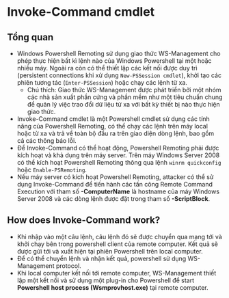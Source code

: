 # Invoke-Command cmdlet

## Tổng quan
* Windows Powershell Remoting sử dụng giao thức WS-Management cho phép thực hiện bất kì lệnh nào của Windows Powershell tại một hoặc nhiều máy. Ngoài ra còn có thể thiết lập các kết nối được duy trì (persistent connections khi xử dụng `New-PSSession cmdlet`), khởi tạo các phiên tương tác (`Enter-PSSession`) hoặc chạy các lệnh từ xa.
  * Chú thích: Giao thức WS-Management được phát triển bởi một nhóm các nhà sản xuất phần cứng và phần mềm như một tiêu chuẩn chung để quản lý việc trao đổi dữ liệu từ xa với bất kỳ thiết bị nào thực hiện giao thức.
* Invoke-Command cmdlet là một Powershell cmdlet sử dụng các tính năng của Powershell Remoting, có thể chạy các lệnh trên máy local hoặc từ xa và trả về toàn bộ đầu ra trên giao diện dòng lệnh, bao gồm cả các thông báo lỗi.
* Để Invoke-Command có thể hoạt động, Powershell Remoting phải được kích hoạt và khả dụng trên máy server. Trên máy Windows Server 2008 có thể kích hoạt Powershell Remoting thông qua lệnh `winrm quickconfig` hoặc `Enable-PSRemoting`.
* Nếu máy server có kích hoạt Powershell Remoting, attacker có thể sử dụng Invoke-Command để tiến hành các tấn công Remote Command Execution với tham số **-ComputerName** là hostname của máy Windows Server 2008 và các dòng lệnh được đặt trong tham số **-ScriptBlock**.

## How does Invoke-Command work?
* Khi nhập vào một câu lệnh, câu lệnh đó sẽ được chuyển qua mạng tới và khởi chạy bên trong powershell client của remote computer. Kết quả sẽ được gửi tới và xuất hiện tại phiên Powershell trên local computer.
* Để có thể chuyển lệnh và nhận kết quả, powershell sử dụng WS-Management protocol.
* Khi local computer kết nối tới remote computer, WS-Management thiết lập một kết nối và sử dụng một plug-in cho Powershell để start **Powershell host process (Wsmprovhost.exe)** tại remote computer. 
